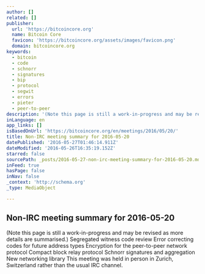```yaml
---
author: []
related: []
publisher:
  url: 'https://bitcoincore.org'
  name: Bitcoin Core
  favicon: 'https://bitcoincore.org/assets/images/favicon.png'
  domain: bitcoincore.org
keywords:
  - bitcoin
  - code
  - schnorr
  - signatures
  - bip
  - protocol
  - segwit
  - errors
  - pieter
  - peer-to-peer
description: '(Note this page is still a work-in-progress and may be revised as more details are summarised.) Segregated witness code review Error correcting codes for future address types Encryption for the peer-to-peer network protocol Compact block relay protocol Schnorr signatures and aggregation New networking library This meeting was held in person in Zurich, Switzerland rather than the usual IRC channel.'
inLanguage: en
app_links: []
isBasedOnUrl: 'https://bitcoincore.org/en/meetings/2016/05/20/'
title: Non-IRC meeting summary for 2016-05-20
datePublished: '2016-05-27T01:46:14.911Z'
dateModified: '2016-05-26T16:35:19.152Z'
starred: false
sourcePath: _posts/2016-05-27-non-irc-meeting-summary-for-2016-05-20.md
inFeed: true
hasPage: false
inNav: false
_context: 'http://schema.org'
_type: MediaObject

---
```

<article style=""><h1>Non-IRC meeting summary for 2016-05-20</h1><p>(Note this page is still a work-in-progress and may be revised as more details are summarised.) Segregated witness code review Error correcting codes for future address types Encryption for the peer-to-peer network protocol Compact block relay protocol Schnorr signatures and aggregation New networking library This meeting was held in person in Zurich, Switzerland rather than the usual IRC channel.</p></article>